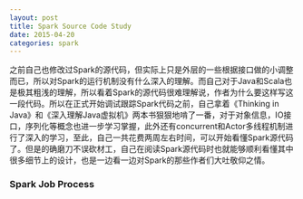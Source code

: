 ```yaml
---
layout: post
title: Spark Source Code Study
date: 2015-04-20
categories: spark
---
```


之前自己也修改过Spark的源代码，但实际上只是外层的一些根据接口做的小调整而已，所以对Spark的运行机制没有什么深入的理解。而自己对于Java和Scala也是极其粗浅的理解，所以看着Spark的源代码很难理解说，作者为什么要这样写这一段代码。所以在正式开始调试跟踪Spark代码之前，自己拿着《Thinking in Java》和《深入理解Java虚拟机》两本书狠狠地啃了一番，对于对象信息，IO接口，序列化等概念也进一步学习掌握，此外还有concurrent和Actor多线程机制进行了深入的学习，至此，自己一共花费两周左右时间，可以开始看懂Spark源代码了。但是的确磨刀不误砍材工，自己在阅读Spark源代码时也就能够顺利看懂其中很多细节上的设计，也是一边看一边对Spark的那些作者们大吐敬仰之情。

### Spark Job Process
